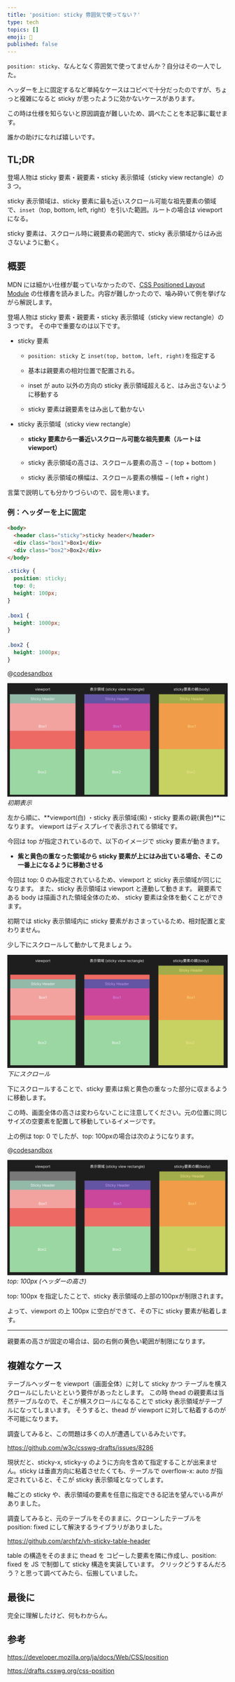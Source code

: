 ```yaml
---
title: 'position: sticky 雰囲気で使ってない？'
type: tech
topics: []
emoji: 🔖
published: false
---
```

`position: sticky`、なんとなく雰囲気で使ってませんか？自分はその一人でした。

ヘッダーを上に固定するなど単純なケースはコピペで十分だったのですが、ちょっと複雑になると sticky が思ったように効かないケースがあります。

この時は仕様を知らないと原因調査が難しいため、調べたことを本記事に載せます。

誰かの助けになれば嬉しいです。

## TL;DR

登場人物は sticky 要素・親要素・sticky 表示領域（sticky view rectangle）の 3 つ。

sticky 表示領域は、sticky 要素に最も近いスクロール可能な祖先要素の領域で、`inset`（top, bottom, left, right）を引いた範囲。ルートの場合は viewport になる。

sticky 要素は、スクロール時に親要素の範囲内で、sticky 表示領域からはみ出さないように動く。

## 概要

MDN には細かい仕様が載っていなかったので、[CSS Positioned Layout Module](https://drafts.csswg.org/css-position/) の仕様書を読みました。内容が難しかったので、噛み砕いて例を挙げながら解説します。

登場人物は sticky 要素・親要素・sticky 表示領域（sticky view rectangle）の 3 つです。
その中で重要なのは以下です。

- sticky 要素

  - `position: sticky` と `inset(top, bottom, left, right)`を指定する

  - 基本は親要素の相対位置で配置される。

  - inset が auto 以外の方向の sticky 表示領域超えると、はみ出さないように移動する

  - sticky 要素は親要素をはみ出して動かない

- sticky 表示領域（sticky view rectangle）

  - **sticky 要素から一番近いスクロール可能な祖先要素（ルートは viewport）**

  - sticky 表示領域の高さは、スクロール要素の高さ − ( top + bottom )

  - sticky 表示領域の横幅は、スクロール要素の横幅 − ( left + right )

言葉で説明しても分かりづらいので、図を用います。

### 例：ヘッダーを上に固定

```html
<body>
  <header class="sticky">sticky header</header>
  <div class="box1">Box1</div>
  <div class="box2">Box2</div>
</body>
```

```css
.sticky {
  position: sticky;
  top: 0;
  height: 100px;
}

.box1 {
  height: 1000px;
}

.box2 {
  height: 1000px;
}
```

@[codesandbox](https://codesandbox.io/embed/tqpt4s)

![image](/images/position-sticky-detail/2952878b-be3c-4135-aa4a-a4eb0c0479c6.png)
*初期表示*

左から順に、**viewport(白) ・sticky 表示領域(紫)・sticky 要素の親(黄色)**になります。
viewport はディスプレイで表示されてる領域です。

今回は top が指定されているので、以下のイメージで sticky 要素が動きます。

- **紫と黄色の重なった領域から sticky 要素が上にはみ出ている場合、そこの一番上になるように移動させる**

今回は top: 0 のみ指定されているため、viewport と sticky 表示領域が同じになります。
また、sticky 表示領域は viewport と連動して動きます。
親要素である body は描画された領域全体のため、 sticky 要素は全体を動くことができます。

初期では sticky 表示領域内に sticky 要素がおさまっているため、相対配置と変わりません。

少し下にスクロールして動かして見ましょう。

![image](/images/position-sticky-detail/5f2023e6-cc94-47aa-b645-83ac38314a0a.png)
*下にスクロール*

下にスクロールすることで、sticky 要素は紫と黄色の重なった部分に収まるように移動します。

この時、画面全体の高さは変わらないことに注意してください。元の位置に同じサイズの空要素を配置して移動しているイメージです。

上の例は top: 0 でしたが、top: 100pxの場合は次のようになります。

@[codesandbox](https://codesandbox.io/embed/ttqnd9)

![image](/images/position-sticky-detail/7a65a76b-8cb0-4202-ae6f-b099914ee0f2.png)
*top: 100px (ヘッダーの高さ)*

top: 100px を指定したことで、sticky 表示領域の上部の100pxが制限されます。

よって、viewport の上 100px に空白ができて、その下に sticky 要素が粘着します。

---

親要素の高さが固定の場合は、図の右側の黄色い範囲が制限になります。

## 複雑なケース

テーブルヘッダーを viewport（画面全体）に対して sticky かつ テーブルを横スクロールにしたいとという要件があったとします。
この時 thead の親要素は当然テーブルなので、そこが横スクロールになることで sticky 表示領域がテーブルになってしまいます。
そうすると、thead が viewport に対して粘着するのが不可能になります。

調査してみると、この問題は多くの人が遭遇しているみたいです。

https://github.com/w3c/csswg-drafts/issues/8286

現状だと、sticky-x, sticky-y のように方向を含めて指定することが出来ません。sticky は垂直方向に粘着させたくても、テーブルで overflow-x: auto が指定されていると、そこが sticky 表示領域となってします。

軸ごとの sticky や、表示領域の要素を任意に指定できる記法を望んでいる声がありました。

調査してみると、元のテーブルをそのままに、クローンしたテーブルを position: fixed にして解決するライブラリがありました。

https://github.com/archfz/vh-sticky-table-header

table の構造をそのままに thead を コピーした要素を隣に作成し、position: fixed を JS で制御して sticky 構造を実装しています。
クリックどうするんだろう？と思って調べてみたら、伝搬していました。

## 最後に

完全に理解したけど、何もわからん。

## 参考

https://developer.mozilla.org/ja/docs/Web/CSS/position

https://drafts.csswg.org/css-position
